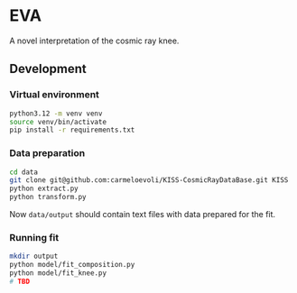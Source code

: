 # EVA

A novel interpretation of the cosmic ray knee.

## Development

### Virtual environment

```bash
python3.12 -m venv venv
source venv/bin/activate
pip install -r requirements.txt
```

### Data preparation

```bash
cd data
git clone git@github.com:carmeloevoli/KISS-CosmicRayDataBase.git KISS
python extract.py
python transform.py
```

Now `data/output` should contain text files with data prepared for the fit.

### Running fit

```bash
mkdir output
python model/fit_composition.py
python model/fit_knee.py
# TBD
```
